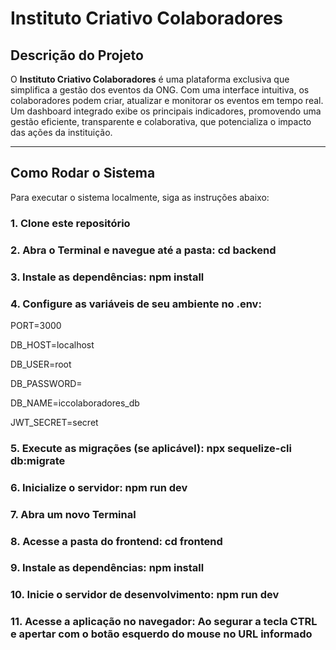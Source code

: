 # Instituto Criativo Colaboradores

## Descrição do Projeto

O **Instituto Criativo Colaboradores** é uma plataforma exclusiva que simplifica a gestão dos eventos da ONG. Com uma interface intuitiva, os colaboradores podem criar, atualizar e monitorar os eventos em tempo real. Um dashboard integrado exibe os principais indicadores, promovendo uma gestão eficiente, transparente e colaborativa, que potencializa o impacto das ações da instituição.

---

## Como Rodar o Sistema

Para executar o sistema localmente, siga as instruções abaixo:

### 1. Clone este repositório

### 2. Abra o Terminal e navegue até a pasta: cd backend

### 3. Instale as dependências: npm install

### 4. Configure as variáveis de seu ambiente no .env:

PORT=3000

DB_HOST=localhost

DB_USER=root

DB_PASSWORD=

DB_NAME=iccolaboradores_db

JWT_SECRET=secret

### 5. Execute as migrações (se aplicável): npx sequelize-cli db:migrate

### 6. Inicialize o servidor: npm run dev

### 7. Abra um novo Terminal

### 8. Acesse a pasta do frontend: cd frontend

### 9. Instale as dependências: npm install

### 10. Inicie o servidor de desenvolvimento: npm run dev

### 11. Acesse a aplicação no navegador: Ao segurar a tecla CTRL e apertar com o botão esquerdo do mouse no URL informado
